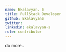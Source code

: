 ```yaml
---
name: Ekalavyan. S
title: FullStack Developer
github: EkalavyanS
twitter: 
linkedin: ekalavyan-s
role: contributor
---
```


do more..
